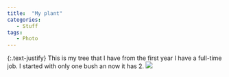 ```yaml
---
title:  "My plant"
categories:
   - Stuff
tags:
   - Photo
---
```

{:.text-justify}
This is my tree that I have from the first year I have a full-time job. I started with only one bush an now it has 2.
![](https://drive.rtos.dev/f/6162bf92c02740088179/?raw=1)
